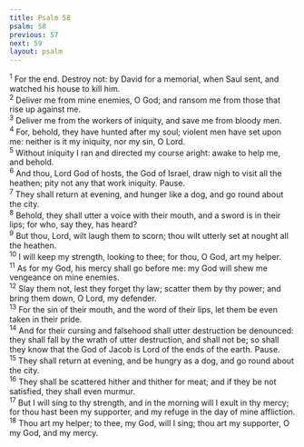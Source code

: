 ```yaml
---
title: Psalm 58
psalm: 58
previous: 57
next: 59
layout: psalm
---
```

<div class="psalm-verse"><sup class="verse-number">1</sup> For the end. Destroy not: by David for a memorial, when Saul sent, and watched his house to kill him. </div><div class="psalm-verse"><sup class="verse-number">2</sup> Deliver me from mine enemies, O God; and ransom me from those that rise up against me. </div><div class="psalm-verse"><sup class="verse-number">3</sup> Deliver me from the workers of iniquity, and save me from bloody men. </div><div class="psalm-verse"><sup class="verse-number">4</sup> For, behold, they have hunted after my soul; violent men have set upon me: neither is it my iniquity, nor my sin, O Lord. </div><div class="psalm-verse"><sup class="verse-number">5</sup> Without iniquity I ran and directed my course aright: awake to help me, and behold. </div><div class="psalm-verse"><sup class="verse-number">6</sup> And thou, Lord God of hosts, the God of Israel, draw nigh to visit all the heathen; pity not any that work iniquity. Pause. </div><div class="psalm-verse"><sup class="verse-number">7</sup> They shall return at evening, and hunger like a dog, and go round about the city. </div><div class="psalm-verse"><sup class="verse-number">8</sup> Behold, they shall utter a voice with their mouth, and a sword is in their lips; for who, say they, has heard? </div><div class="psalm-verse"><sup class="verse-number">9</sup> But thou, Lord, wilt laugh them to scorn; thou wilt utterly set at nought all the heathen. </div><div class="psalm-verse"><sup class="verse-number">10</sup> I will keep my strength, looking to thee; for thou, O God, art my helper. </div><div class="psalm-verse"><sup class="verse-number">11</sup> As for my God, his mercy shall go before me: my God will shew me vengeance on mine enemies. </div><div class="psalm-verse"><sup class="verse-number">12</sup> Slay them not, lest they forget thy law; scatter them by thy power; and bring them down, O Lord, my defender. </div><div class="psalm-verse"><sup class="verse-number">13</sup> For the sin of their mouth, and the word of their lips, let them be even taken in their pride. </div><div class="psalm-verse"><sup class="verse-number">14</sup> And for their cursing and falsehood shall utter destruction be denounced: they shall fall by the wrath of utter destruction, and shall not be; so shall they know that the God of Jacob is Lord of the ends of the earth. Pause. </div><div class="psalm-verse"><sup class="verse-number">15</sup> They shall return at evening, and be hungry as a dog, and go round about the city. </div><div class="psalm-verse"><sup class="verse-number">16</sup> They shall be scattered hither and thither for meat; and if they be not satisfied, they shall even murmur. </div><div class="psalm-verse"><sup class="verse-number">17</sup> But I will sing to thy strength, and in the morning will I exult in thy mercy; for thou hast been my supporter, and my refuge in the day of mine affliction. </div><div class="psalm-verse"><sup class="verse-number">18</sup> Thou art my helper; to thee, my God, will I sing; thou art my supporter, O my God, and my mercy. </div>